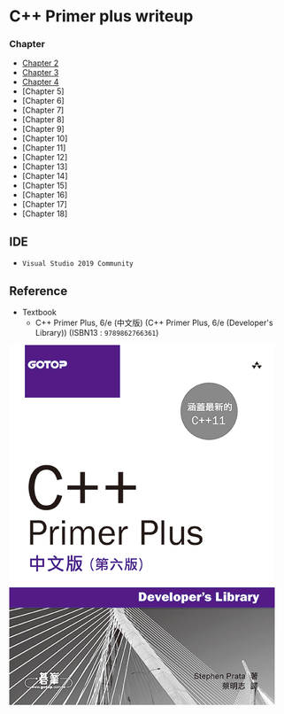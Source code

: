 # C++ Primer plus writeup

### Chapter
* [Chapter 2](Chapter2/Chapter2.md)
* [Chapter 3](Chapter3/Chapter3.md)
* [Chapter 4](Chapter4/Chapter4.md)
* [Chapter 5]
* [Chapter 6]
* [Chapter 7]
* [Chapter 8]
* [Chapter 9]
* [Chapter 10]
* [Chapter 11]
* [Chapter 12]
* [Chapter 13]
* [Chapter 14]
* [Chapter 15]
* [Chapter 16]
* [Chapter 17]
* [Chapter 18]

## IDE
* `Visual Studio 2019 Community`

## Reference
* Textbook
  - C++ Primer Plus, 6/e (中文版) (C++ Primer Plus, 6/e (Developer's Library)) (ISBN13 : `9789862766361`)

![C++ Primer Plus 6/e](https://github.com/Offliners/Cplusplus-Primer-plus-writeup/blob/main/CplusplusPrimerplus.jpg)
